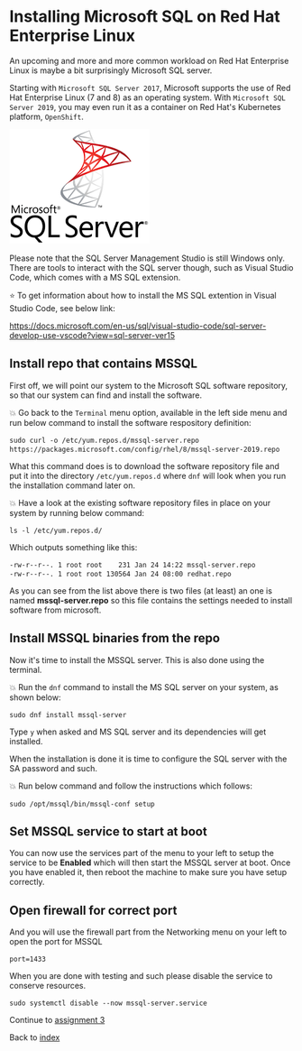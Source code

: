 # Installing Microsoft SQL on Red Hat Enterprise Linux

An upcoming and more and more common workload on Red Hat Enterprise Linux is maybe a bit surprisingly Microsoft SQL server.

Starting with ```Microsoft SQL Server 2017```, Microsoft supports the use of Red Hat Enterprise Linux (7 and 8) as an operating system. With ```Microsoft SQL Server 2019```, you may even run it as a container on Red Hat's Kubernetes platform, ```OpenShift```.

![microsoft sql server](images/mssql.png)

Please note that the SQL Server Management Studio is still Windows only. There are tools to interact with the SQL server though, such as Visual Studio Code, which comes with a MS SQL extension.

:star: To get information about how to install the MS SQL extention in Visual Studio Code, see below link:

https://docs.microsoft.com/en-us/sql/visual-studio-code/sql-server-develop-use-vscode?view=sql-server-ver15

## Install repo that contains MSSQL

First off, we will point our system to the Microsoft SQL software repository, so that our system can find and install the software.

:boom: Go back to the ```Terminal``` menu option, available in the left side menu and run below command to install the software respository definition:

```
sudo curl -o /etc/yum.repos.d/mssql-server.repo https://packages.microsoft.com/config/rhel/8/mssql-server-2019.repo
```

What this command does is to download the software repository file and put it into the directory  ```/etc/yum.repos.d``` where ```dnf``` will look when you run the installation command later on.

:boom: Have a look at the existing software repository files in place on your system by running below command:
```
ls -l /etc/yum.repos.d/
```
Which outputs something like this:
```
-rw-r--r--. 1 root root    231 Jan 24 14:22 mssql-server.repo
-rw-r--r--. 1 root root 130564 Jan 24 08:00 redhat.repo
```
As you can see from the list above there is two files (at least) an one is named **mssql-server.repo** so this file contains the settings needed to install software from microsoft.

## Install MSSQL binaries from the repo

Now it's time to install the MSSQL server. This is also done using the terminal.

:boom: Run the ```dnf``` command to install the MS SQL server on your system, as shown below:

```
sudo dnf install mssql-server
```

Type ```y``` when asked and MS SQL server and its dependencies will get installed.

When the installation is done it is time to configure the SQL server with the SA password and such.

:boom: Run below command and follow the instructions which follows:
```
sudo /opt/mssql/bin/mssql-conf setup
```

## Set MSSQL service to start at boot

You can now use the services part of the menu to your left to setup the service to be **Enabled** which will then start the MSSQL server at boot. Once you have enabled it, then reboot the machine to make sure you have setup correctly.

## Open firewall for correct port

And you will use the firewall part from the Networking menu on your left to open the port for MSSQL
```
port=1433
```

When you are done with testing and such please disable the service to conserve resources.

```
sudo systemctl disable --now mssql-server.service
```

Continue to [assignment 3](assign3.md)

Back to [index](thews.md)
